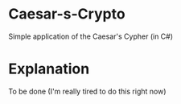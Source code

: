# Caesar-s-Crypto
Simple application of the Caesar's Cypher (in C#)

# Explanation
To be done (I'm really tired to do this right now)
